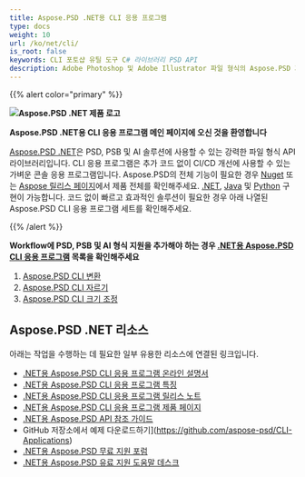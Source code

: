 ```yaml
---
title: Aspose.PSD .NET용 CLI 응용 프로그램
type: docs
weight: 10
url: /ko/net/cli/
is_root: false
keywords: CLI 포토샵 유틸 도구 C# 라이브러리 PSD API
description: Adobe Photoshop 및 Adobe Illustrator 파일 형식의 Aspose.PSD 기반 CLI 응용 프로그램. PSD, PSB, AI를 PDF, TIFF, JPEG, JPEG2000, PNG, GIF 및 BMP로 내보내는 CI/CD 자동화를 지원합니다. Adobe Photoshop 또는 Adobe Illustrator의 설치가 필요하지 않으며 코드 없이 실행할 수 있습니다.
---
```


{{% alert color="primary" %}} 

**![Aspose.PSD .NET 제품 로고](home_1.png)**

**Aspose.PSD .NET용 CLI 응용 프로그램 메인 페이지에 오신 것을 환영합니다**

[Aspose.PSD .NET](/psd/ko/net/)은 PSD, PSB 및 AI 솔루션에 사용할 수 있는 강력한 파일 형식 API 라이브러리입니다. CLI 응용 프로그램은 추가 코드 없이 CI/CD 개선에 사용할 수 있는 가벼운 콘솔 응용 프로그램입니다. Aspose.PSD의 전체 기능이 필요한 경우 [Nuget](https://www.nuget.org/packages/Aspose.PSD) 또는 [Aspose 릴리스 페이지](https://releases.aspose.com/psd/)에서 제품 전체를 확인해주세요. [.NET](https://releases.aspose.com/psd/net/), [Java](https://releases.aspose.com/psd/java/) 및 [Python](https://releases.aspose.com/psd/python-net/) 구현이 가능합니다. 코드 없이 빠르고 효과적인 솔루션이 필요한 경우 아래 나열된 Aspose.PSD CLI 응용 프로그램 세트를 확인해주세요.

{{% /alert %}} 

**Workflow에 PSD, PSB 및 AI 형식 지원을 추가해야 하는 경우 [.NET용 Aspose.PSD CLI 응용 프로그램](/psd/ko/net/cli) 목록을 확인해주세요**

1. [Aspose.PSD CLI 변환](/psd/ko/net/cli/conversion)
2. [Aspose.PSD CLI 자르기](/psd/ko/net/cli/crop)
3. [Aspose.PSD CLI 크기 조정](/psd/ko/net/cli/resize)

## **Aspose.PSD .NET 리소스**

아래는 작업을 수행하는 데 필요한 일부 유용한 리소스에 연결된 링크입니다.

- [.NET용 Aspose.PSD CLI 응용 프로그램 온라인 설명서](/psd/ko/net/cli/)
- [.NET용 Aspose.PSD CLI 응용 프로그램 특징](/psd/ko/net/cli/features/)
- [.NET용 Aspose.PSD CLI 응용 프로그램 릴리스 노트](/psd/ko/net/cli/release-notes/)
- [.NET용 Aspose.PSD CLI 응용 프로그램 제품 페이지](https://products.aspose.com/psd/net)
- [.NET용 Aspose.PSD API 참조 가이드](https://reference.aspose.com/net/psd)
- GitHub 저장소에서 예제 다운로드하기](https://github.com/aspose-psd/CLI-Applications)
- [.NET용 Aspose.PSD 무료 지원 포럼](https://forum.aspose.com/c/psd)
- [.NET용 Aspose.PSD 유료 지원 도움말 데스크](https://helpdesk.aspose.com/)
